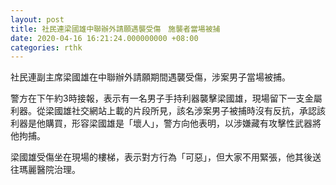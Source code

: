 ```yaml
---
layout: post
title: 社民連梁國雄中聯辦外請願遇襲受傷　施襲者當場被捕
date: 2020-04-16 16:21:24.000000000 +08:00
categories: rthk
---
```


社民連副主席梁國雄在中聯辦外請願期間遇襲受傷，涉案男子當場被捕。

警方在下午約3時接報，表示有一名男子手持利器襲擊梁國雄，現場留下一支金屬利器。從梁國雄社交網站上載的片段所見，該名涉案男子被捕時沒有反抗，承認該利器是他購買，形容梁國雄是「壞人」，警方向他表明，以涉嫌藏有攻擊性武器將他拘捕。

梁國雄受傷坐在現場的樓梯，表示對方行為「可惡」，但大家不用緊張，他其後送往瑪麗醫院治理。
